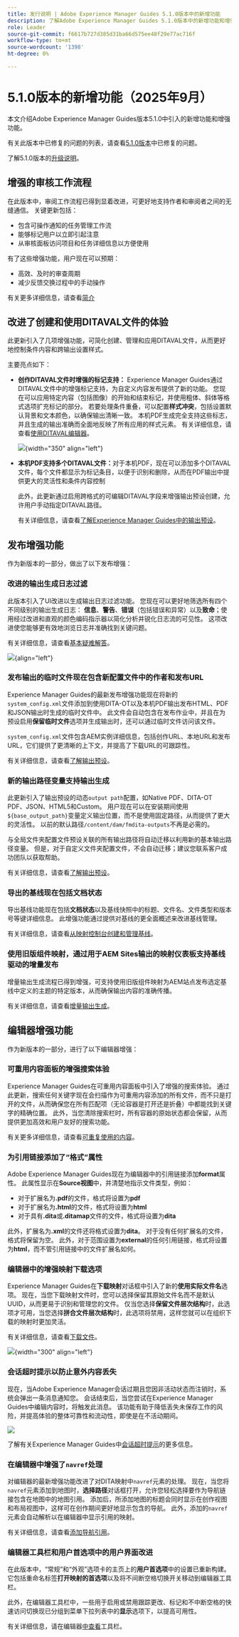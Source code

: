 ```yaml
---
title: 发行说明 | Adobe Experience Manager Guides 5.1.0版本中的新增功能
description: 了解Adobe Experience Manager Guides 5.1.0版本中的新增功能和增强功能
role: Leader
source-git-commit: f6617b727d385d31ba66d575ee48f29e77ac716f
workflow-type: tm+mt
source-wordcount: '1398'
ht-degree: 0%

---
```


# 5.1.0版本的新增功能（2025年9月）

本文介绍Adobe Experience Manager Guides版本5.1.0中引入的新增功能和增强功能。

有关此版本中已修复的问题的列表，请查看[5.1.0版本](fixed-issues-5-1-0.md)中已修复的问题。

了解5.1.0版本的[升级说明](../release-info/upgrade-instructions-5-1-0.md)。


## 增强的审核工作流程

在此版本中，审阅工作流程已得到显着改进，可更好地支持作者和审阅者之间的无缝通信。 关键更新包括：

- 包含可操作通知的任务管理工作流
- 能够标记用户以立即引起注意
- 从审核面板访问项目和任务详细信息以方便使用

有了这些增强功能，用户现在可以预期：

- 高效、及时的审查周期
- 减少反馈交换过程中的手动操作

有关更多详细信息，请查看[简介](../user-guide/review.md)

## 改进了创建和使用DITAVAL文件的体验

此更新引入了几项增强功能，可简化创建、管理和应用DITAVAL文件，从而更好地控制条件内容和跨输出设置样式。

主要亮点如下：

- **创作DITAVAL文件时增强的标记支持：** Experience Manager Guides通过DITAVAL文件中的增强标记支持，为自定义内容发布提供了新的功能。 您现在可以应用特定内容（包括图像）的开始和结束标记，并使用粗体、斜体等格式选项扩充标记的部分。 若要处理条件重叠，可以配置&#x200B;**样式冲突**，包括设置默认背景和文本颜色，以确保输出清晰一致。 本机PDF生成完全支持这些标志，并且生成的输出准确而全面地反映了所有应用的样式元素。
有关详细信息，请查看[使用DITAVAL编辑器](../user-guide/ditaval-editor.md)。

  ![](assets/ditaval-flag-style-new.png){width="350" align="left"}

- **本机PDF支持多个DITAVAL文件：**&#x200B;对于本机PDF，现在可以添加多个DITAVAL文件，每个文件都显示为标记条目，以便于识别和删除，从而在PDF输出中提供更大的灵活性和条件内容控制

  此外，此更新通过启用跨格式的可编辑DITAVAL字段来增强输出预设创建，允许用户手动指定DITAVAL路径。

  有关详细信息，请查看[了解Experience Manager Guides中的输出预设](../user-guide/generate-output-understand-presets.md)。

## 发布增强功能

作为新版本的一部分，做出了以下发布增强：

### 改进的输出生成日志过滤

此版本引入了UI改进以生成输出日志过滤功能。 您现在可以更好地筛选所有四个不同级别的输出生成日志： **信息**、**警告**、**错误**（包括错误和异常）以及&#x200B;**致命**；使用经过改进和直观的颜色编码指示器以简化分析并锐化日志流的可见性。 这项改进使您能够更有效地浏览日志并准确找到关键问题。

有关详细信息，请查看[基本疑难解答](../user-guide/generate-output-basic-troubleshooting.md)。

![](./assets/log-file-new.png){align="left"}


### 发布输出的临时文件现在包含新配置文件中的作者和发布URL

Experience Manager Guides的最新发布增强功能现在将新的`system_config.xml`文件添加到使用DITA-OT以及本机PDF输出发布HTML、PDF和JSON输出时生成的临时文件中。 此文件会自动包含在发布作业中，并且在为预设启用&#x200B;**保留临时文件**&#x200B;选项并生成输出时，还可以通过临时文件访问该文件。

`system_config.xml`文件包含AEM实例详细信息，包括创作URL、本地URL和发布URL，它们提供了更清晰的上下文，并提高了下载URL的可跟踪性。

有关详细信息，请查看[了解输出预设](../user-guide/generate-output-understand-presets.md)。

### 新的输出路径变量支持输出生成

此更新引入了输出预设的动态`output path`配置，如Native PDF、DITA-OT PDF、JSON、HTML5和Custom。 用户现在可以在安装期间使用`${base_output_path}`变量定义输出位置，而不是使用固定路径，从而提供了更大的灵活性。 以前的默认路径`/content/dam/fmdita-outputs`不再是必需的。

与全局文件夹配置文件预设关联的所有输出路径将自动迁移以利用新的基本输出路径变量。 但是，对于自定义文件夹配置文件，不会自动迁移；建议您联系客户成功团队以获取帮助。

有关详细信息，请查看[了解输出预设](../user-guide/generate-output-understand-presets.md)。

### 导出的基线现在包括文档状态

导出基线功能现在包括&#x200B;**文档状态**&#x200B;以及基线快照中的标题、文件名、文件类型和版本号等键详细信息。 此增强功能通过提供对基线的更全面概述来改进基线管理。

有关详细信息，请查看[从映射控制台创建和管理基线](../user-guide/web-editor-baseline.md#manage-baselines)。

### 使用旧版组件映射，通过用于AEM Sites输出的映射仪表板支持基线驱动的增量发布

增量输出生成流程已得到增强，可支持使用旧版组件映射为AEM站点发布选定基线中定义的主题的特定版本，从而确保输出内容的准确传播。

有关详细信息，请查看[增量输出生成](../user-guide/generate-output-aem-site.md)。

## 编辑器增强功能

作为新版本的一部分，进行了以下编辑器增强：

### 可重用内容面板的增强搜索体验

Experience Manager Guides在可重用内容面板中引入了增强的搜索体验。 通过此更新，搜索任何关键字现在会扫描作为可重用内容添加的所有文件，而不只是打开的文件，从而确保您在所有匹配项（无论容器是打开还是折叠）中都能找到关键字的精确位置。 此外，当您清除搜索栏时，所有容器的原始状态都会保留，从而提供更加高效和用户友好的搜索功能。

有关更多详细信息，请查看[可重复使用的内容](../user-guide/web-editor-features.md#reusable-content)。

### 为引用链接添加了“格式”属性

Adobe Experience Manager Guides现在为编辑器中的引用链接添加&#x200B;**format**&#x200B;属性。 此属性显示在&#x200B;**Source视图**&#x200B;中，并清楚地指示文件类型，例如：

- 对于扩展名为&#x200B;**.pdf**&#x200B;的文件，格式将设置为&#x200B;**pdf**
- 对于扩展名为&#x200B;**.html**&#x200B;的文件，格式将设置为&#x200B;**html**
- 对于具有&#x200B;**.dita**&#x200B;或&#x200B;**.ditamap**&#x200B;文件的文件，格式将设置为&#x200B;**dita**

此外，扩展名为&#x200B;**.xml**&#x200B;的文件还将格式设置为&#x200B;**dita**。 对于没有任何扩展名的文件，格式将保留为空。 此外，对于范围设置为&#x200B;**external**&#x200B;的任何引用链接，格式将设置为&#x200B;**html**，而不管引用链接中的文件扩展名如何。

### 编辑器中的增强映射下载选项

Experience Manager Guides在&#x200B;**下载映射**&#x200B;对话框中引入了新的&#x200B;**使用实际文件名**&#x200B;选项。 现在，当您下载映射文件时，您可以选择保留其原始文件名而不是默认UUID，从而更易于识别和管理您的文件。 仅当您选择&#x200B;**保留文件层次结构**&#x200B;时，此选项才可用，当您选择&#x200B;**拼合文件层次结构**&#x200B;时，此选项将禁用，这样您就可以在组织下载的映射时更加灵活。

有关详细信息，请查看[下载文件](../user-guide/authoring-download-assets.md#download-a-dita-map-file-from-the-editor)。

![](assets/download-map-dialog-new.png){width="300" align="left"}

### 会话超时提示以防止意外内容丢失

现在，当Adobe Experience Manager会话过期且您因非活动状态而注销时，系统会弹出一条消息通知您。 会话结束后，当您尝试在Experience Manager Guides中编辑内容时，将触发此消息。 该功能有助于降低丢失未保存工作的风险，并提高体验的整体可靠性和流动性，即使是在不活动期间。

![](assets/sign-out-prompt.png)

了解有关Experience Manager Guides中[会话超时提示](../user-guide/session-timeout-prompt.md)的更多信息。

### 在编辑器中增强了`navref`处理

对编辑器的最新增强功能改进了对DITA映射中`navref`元素的处理。 现在，当您将`navref`元素添加到地图时，**选择路径**&#x200B;对话框打开，允许您轻松选择要作为导航链接包含在地图中的地图引用。 添加后，所添加地图的标题会同时显示在创作视图和布局视图中，这样可在创作期间更好地显示包含的导航。  此外，添加的`navref`元素会自动解析以在编辑器中显示引用的映射。

有关详细信息，请查看[添加导航引用](../user-guide/map-editor-other-features.md#add-navigation-references)。


### 编辑器工具栏和用户首选项中的用户界面改进

在此版本中，“常规”和“外观”选项卡的主页上的&#x200B;**用户首选项**&#x200B;中的设置已重新构建。 它包括重命名标签&#x200B;**打开映射的首选项**&#x200B;以及将不间断空格切换开关移动到编辑器工具栏。

此外，在编辑器工具栏中，一些用于启用或禁用跟踪更改、标记和不中断空格的快速访问切换现已分组到菜单下拉列表中的&#x200B;**显示**&#x200B;选项下，以提高可用性。

有关详细信息，请在编辑器[中查看](../user-guide/web-editor-toolbar.md#menu-dropdown)工具栏。







